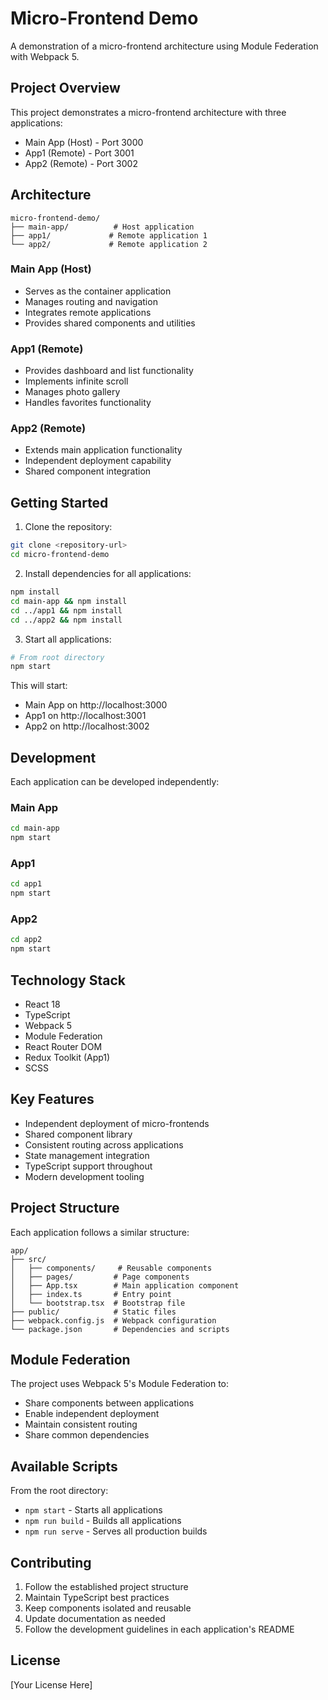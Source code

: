 # Micro-Frontend Demo

A demonstration of a micro-frontend architecture using Module Federation with Webpack 5.

## Project Overview

This project demonstrates a micro-frontend architecture with three applications:
- Main App (Host) - Port 3000
- App1 (Remote) - Port 3001
- App2 (Remote) - Port 3002

## Architecture

```
micro-frontend-demo/
├── main-app/          # Host application
├── app1/             # Remote application 1
└── app2/             # Remote application 2
```

### Main App (Host)
- Serves as the container application
- Manages routing and navigation
- Integrates remote applications
- Provides shared components and utilities

### App1 (Remote)
- Provides dashboard and list functionality
- Implements infinite scroll
- Manages photo gallery
- Handles favorites functionality

### App2 (Remote)
- Extends main application functionality
- Independent deployment capability
- Shared component integration

## Getting Started

1. Clone the repository:
```bash
git clone <repository-url>
cd micro-frontend-demo
```

2. Install dependencies for all applications:
```bash
npm install
cd main-app && npm install
cd ../app1 && npm install
cd ../app2 && npm install
```

3. Start all applications:
```bash
# From root directory
npm start
```

This will start:
- Main App on http://localhost:3000
- App1 on http://localhost:3001
- App2 on http://localhost:3002

## Development

Each application can be developed independently:

### Main App
```bash
cd main-app
npm start
```

### App1
```bash
cd app1
npm start
```

### App2
```bash
cd app2
npm start
```

## Technology Stack

- React 18
- TypeScript
- Webpack 5
- Module Federation
- React Router DOM
- Redux Toolkit (App1)
- SCSS

## Key Features

- Independent deployment of micro-frontends
- Shared component library
- Consistent routing across applications
- State management integration
- TypeScript support throughout
- Modern development tooling

## Project Structure

Each application follows a similar structure:
```
app/
├── src/
│   ├── components/     # Reusable components
│   ├── pages/         # Page components
│   ├── App.tsx        # Main application component
│   ├── index.ts       # Entry point
│   └── bootstrap.tsx  # Bootstrap file
├── public/            # Static files
├── webpack.config.js  # Webpack configuration
└── package.json       # Dependencies and scripts
```

## Module Federation

The project uses Webpack 5's Module Federation to:
- Share components between applications
- Enable independent deployment
- Maintain consistent routing
- Share common dependencies

## Available Scripts

From the root directory:
- `npm start` - Starts all applications
- `npm run build` - Builds all applications
- `npm run serve` - Serves all production builds

## Contributing

1. Follow the established project structure
2. Maintain TypeScript best practices
3. Keep components isolated and reusable
4. Update documentation as needed
5. Follow the development guidelines in each application's README

## License

[Your License Here]
